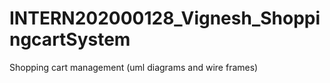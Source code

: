 # INTERN202000128_Vignesh_ShoppingcartSystem
Shopping cart management (uml diagrams and wire frames)
